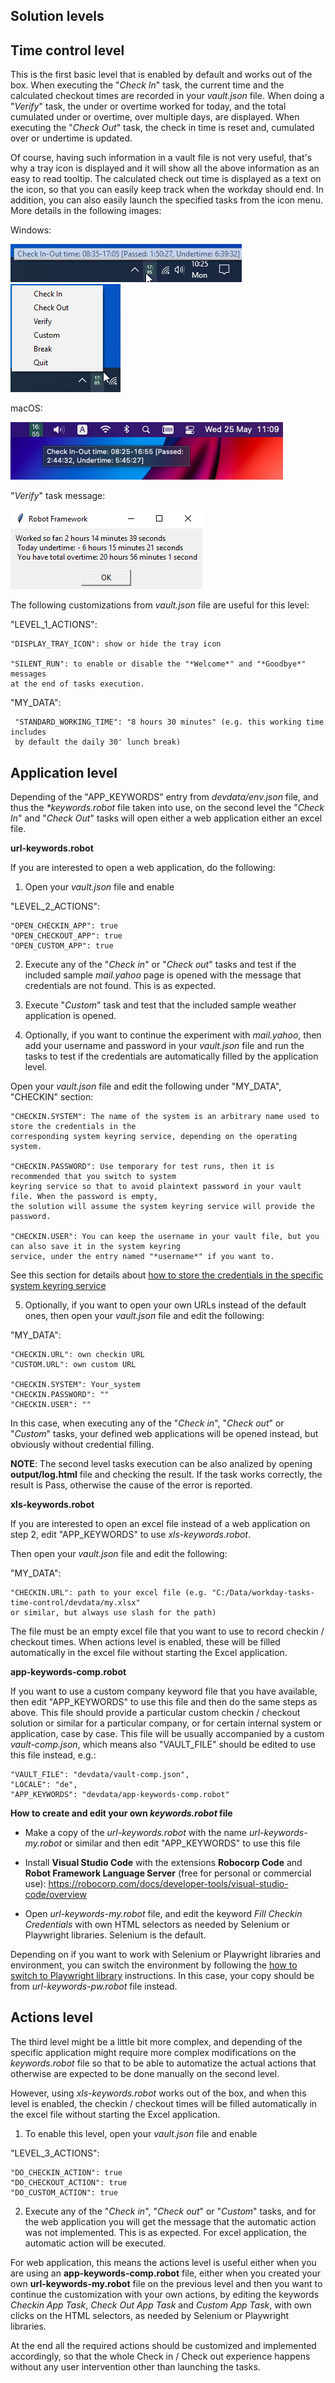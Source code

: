 ## Solution levels

## Time control level
 
This is the first basic level that is enabled by default and works out of the box. When executing the "*Check In*" task, the current time and the calculated checkout times are recorded in your *vault.json* file. When doing a "*Verify*" task, the under or overtime worked for today, and the total cumulated under or overtime, over multiple days, are displayed. When executing the "*Check Out*" task, the check in time is reset and, cumulated over or undertime is updated.

Of course, having such information in a vault file is not very useful, that's why a tray icon is displayed and it will show all the above information as an easy to read tooltip. The calculated check out time is displayed as a text on the icon, so that you can easily keep track when the workday should end. In addition, you can also easily launch the specified tasks from the icon menu. More details in the following images:

Windows:
<p align="left">
  <img src="in-ut-tt.png">
  <img src="menu.png">
</p>

macOS:
<p align="left">
  <img src="in-ut-tt-mac.png">
</p>

"*Verify*" task message:
<p align="left">
  <img src="verify.png">
</p>

The following customizations from *vault.json* file are useful for this level:

"LEVEL_1_ACTIONS":

    "DISPLAY_TRAY_ICON": show or hide the tray icon

    "SILENT_RUN": to enable or disable the "*Welcome*" and "*Goodbye*" messages
	at the end of tasks execution.

"MY_DATA":

     "STANDARD_WORKING_TIME": "8 hours 30 minutes" (e.g. this working time includes
	 by default the daily 30' lunch break)

## Application level

Depending of the "APP_KEYWORDS" entry from *devdata/env.json* file, and thus the *\*keywords.robot* file taken into use, on the second level the "*Check In*" and "*Check Out*" tasks will open either a web application either an excel file. 

**url-keywords.robot** 

If you are interested to open a web application, do the following:

1. Open your *vault.json* file and enable 

"LEVEL_2_ACTIONS":

	"OPEN_CHECKIN_APP": true
	"OPEN_CHECKOUT_APP": true
	"OPEN_CUSTOM_APP": true

2. Execute any of the "*Check in*" or "*Check out*" tasks and test if the included sample *mail.yahoo* page is opened with the message that credentials are not found. This is as expected.

3. Execute "*Custom*" task and test that the included sample weather application is opened.

4. Optionally, if you want to continue the experiment with *mail.yahoo*, then add your username and password in your *vault.json* file and run the tasks to test if the credentials are automatically filled by the application level.

Open your *vault.json* file and edit the following under "MY_DATA", "CHECKIN" section:

	"CHECKIN.SYSTEM": The name of the system is an arbitrary name used to store the credentials in the 
	corresponding system keyring service, depending on the operating system.
	
	"CHECKIN.PASSWORD": Use temporary for test runs, then it is recommended that you switch to system 
	keyring service so that to avoid plaintext password in your vault file. When the password is empty, 
	the solution will assume the system keyring service will provide the password.

	"CHECKIN.USER": You can keep the username in your vault file, but you can also save it in the system keyring 
	service, under the entry named "*username*" if you want to.

See this section for details about [how to store the credentials in the specific system keyring service](./howto.md#how-to-store-the-credentials-in-the-specific-system-keyring-service)

5. Optionally, if you want to open your own URLs instead of the default ones, then open your *vault.json* file and edit the following:

"MY_DATA":

	"CHECKIN.URL": own checkin URL
	"CUSTOM.URL": own custom URL

	"CHECKIN.SYSTEM": Your_system
	"CHECKIN.PASSWORD": ""
	"CHECKIN.USER": ""

In this case, when executing any of the "*Check in*", "*Check out*" or "*Custom*" tasks, your defined web applications will be opened instead, but obviously without credential filling.

**NOTE**: The second level tasks execution can be also analized by opening **output/log.html** file and checking the result. If the task works correctly, the result is Pass, otherwise the cause of the error is reported.

**xls-keywords.robot** 

If you are interested to open an excel file instead of a web application on step 2, edit "APP_KEYWORDS" to use *xls-keywords.robot*.

Then open your *vault.json* file and edit the following:

"MY_DATA":

	"CHECKIN.URL": path to your excel file (e.g. "C:/Data/workday-tasks-time-control/devdata/my.xlsx" 
	or similar, but always use slash for the path)

The file must be an empty excel file that you want to use to record checkin / checkout times. When actions level is enabled, these will be filled automatically in the excel file without starting the Excel application.

**app-keywords-comp.robot**

If you want to use a custom company keyword file that you have available, then edit "APP_KEYWORDS" to use this file and then do the same steps as above. This file should provide a particular custom checkin / checkout solution or similar for a particular company, or for certain internal system or application, case by case. This file will be usually accompanied by a custom *vault-comp.json*, which means also "VAULT_FILE" should be edited to use this file instead, e.g.:

    "VAULT_FILE": "devdata/vault-comp.json",
    "LOCALE": "de",
    "APP_KEYWORDS": "devdata/app-keywords-comp.robot"

**How to create and edit your own *keywords.robot* file**

- Make a copy of the *url-keywords.robot* with the name *url-keywords-my.robot* or similar and then edit "APP_KEYWORDS" to use this file

- Install **Visual Studio Code** with the extensions **Robocorp Code** and **Robot Framework Language Server** (free for personal or commercial use): https://robocorp.com/docs/developer-tools/visual-studio-code/overview

- Open *url-keywords-my.robot* file, and edit the keyword _Fill Checkin Credentials_ with own HTML selectors as needed by Selenium or Playwright libraries. Selenium is the default.

Depending on if you want to work with Selenium or Playwright libraries and environment, you can switch the environment by following the [how to switch to Playwright library](./howto.md#how-to-switch-to-playwright-library) instructions. In this case, your copy should be from *url-keywords-pw.robot* file instead.

## Actions level

The third level might be a little bit more complex, and depending of the specific application might require more complex modifications on the *keywords.robot* file so that to be able to automatize the actual actions that otherwise are expected to be done manually on the second level.

However, using *xls-keywords.robot* works out of the box, and when this level is enabled, the checkin / checkout times will be filled automatically in the excel file without starting the Excel application.

1. To enable this level, open your *vault.json* file and enable 

"LEVEL_3_ACTIONS":

	"DO_CHECKIN_ACTION": true
	"DO_CHECKOUT_ACTION": true
	"DO_CUSTOM_ACTION": true

2. Execute any of the "*Check in*", "*Check out*" or "*Custom*" tasks, and for the web application you will get the message that the automatic action was not implemented. This is as expected. For excel application, the automatic action will be executed.

For web application, this means the actions level is useful either when you are using an **app-keywords-comp.robot** file, either when you created your own **url-keywords-my.robot** file on the previous level and then you want to continue the customization with your own actions, by editing the keywords _Checkin App Task_, _Check Out App Task_ and _Custom App Task_, with own clicks on the HTML selectors, as needed by Selenium or Playwright libraries.

At the end all the required actions should be customized and implemented accordingly, so that the whole Check in / Check out experience happens without any user intervention other than launching the tasks.

